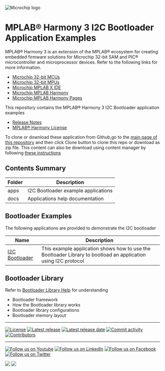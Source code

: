 ﻿![Microchip logo](https://raw.githubusercontent.com/wiki/Microchip-MPLAB-Harmony/Microchip-MPLAB-Harmony.github.io/images/microchip_logo.png)

# MPLAB® Harmony 3 I2C Bootloader Application Examples

MPLAB® Harmony 3 is an extension of the MPLAB® ecosystem for creating
embedded firmware solutions for Microchip 32-bit SAM and PIC® microcontroller
and microprocessor devices. Refer to the following links for more information.

- [Microchip 32-bit MCUs](https://www.microchip.com/design-centers/32-bit)
- [Microchip 32-bit MPUs](https://www.microchip.com/design-centers/32-bit-mpus)
- [Microchip MPLAB X IDE](https://www.microchip.com/mplab/mplab-x-ide)
- [Microchip MPLAB Harmony](https://www.microchip.com/mplab/mplab-harmony)
- [Microchip MPLAB Harmony Pages](https://microchip-mplab-harmony.github.io/)

This repository contains the MPLAB® Harmony 3 I2C Bootloader application examples

- [Release Notes](release_notes.md)
- [MPLAB® Harmony License](mplab_harmony_license.md)

To clone or download these application from Github,go to the [main page of this repository](https://github.com/Microchip-MPLAB-Harmony/bootloader_apps_i2c) and then click Clone button to clone this repo or download as zip file. This content can also be download using content manager by following [these instructions](https://github.com/Microchip-MPLAB-Harmony/contentmanager/wiki)

## Contents Summary

| Folder     | Description                             |
| ---        | ---                                     |
| apps       | I2C Bootloader example applications    |
| docs       | Applications help documentation         |


## Bootloader Examples

The following applications are provided to demonstrate the I2C bootloader

| Name                                                                  | Description                                                       |
| ---------                                                             | -----------                                                       |
|[I2C Bootloader](apps/i2c_bootloader/readme.md)                        | This example application shows how to use the Bootloader Library to bootload an application using I2C protocol |


## Bootloader Library

Refer to [Bootloader Library Help](https://microchip-mplab-harmony.github.io/bootloader) for understanding
- Bootloader framework
- How the Bootloader library works
- Bootloader library configurations
- Bootloader memory layout

____

[![License](https://img.shields.io/badge/license-Harmony%20license-orange.svg)](https://github.com/Microchip-MPLAB-Harmony/bootloader_apps_i2c/blob/master/mplab_harmony_license.md)
[![Latest release](https://img.shields.io/github/release/Microchip-MPLAB-Harmony/bootloader_apps_i2c.svg)](https://github.com/Microchip-MPLAB-Harmony/bootloader_apps_i2c/releases/latest)
[![Latest release date](https://img.shields.io/github/release-date/Microchip-MPLAB-Harmony/bootloader_apps_i2c.svg)](https://github.com/Microchip-MPLAB-Harmony/bootloader_apps_i2c/releases/latest)
[![Commit activity](https://img.shields.io/github/commit-activity/y/Microchip-MPLAB-Harmony/bootloader_apps_i2c.svg)](https://github.com/Microchip-MPLAB-Harmony/bootloader_apps_i2c/graphs/commit-activity)
[![Contributors](https://img.shields.io/github/contributors-anon/Microchip-MPLAB-Harmony/bootloader_apps_i2c.svg)]()

____

[![Follow us on Youtube](https://img.shields.io/badge/Youtube-Follow%20us%20on%20Youtube-red.svg)](https://www.youtube.com/user/MicrochipTechnology)
[![Follow us on LinkedIn](https://img.shields.io/badge/LinkedIn-Follow%20us%20on%20LinkedIn-blue.svg)](https://www.linkedin.com/company/microchip-technology)
[![Follow us on Facebook](https://img.shields.io/badge/Facebook-Follow%20us%20on%20Facebook-blue.svg)](https://www.facebook.com/microchiptechnology/)
[![Follow us on Twitter](https://img.shields.io/twitter/follow/MicrochipTech.svg?style=social)](https://twitter.com/MicrochipTech)

[![](https://img.shields.io/github/stars/Microchip-MPLAB-Harmony/bootloader_apps_i2c.svg?style=social)]()
[![](https://img.shields.io/github/watchers/Microchip-MPLAB-Harmony/bootloader_apps_i2c.svg?style=social)]()


